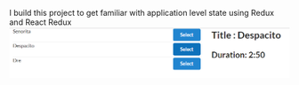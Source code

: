 I build this project to get familiar with application level state using Redux and React Redux
<img src="screenshot/snap.PNG" />
